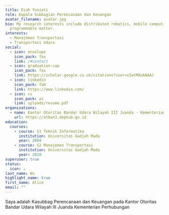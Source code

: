 ```yaml
---
title: Diah Yuniati
role: Kepala Subbagian Perencanaan dan Keuangan
avatar_filename: avatar.jpg
bio: My research interests include distributed robotics, mobile computing and
  programmable matter.
interests:
  - Manajemen Transportasi
  - Transportasi Udara
social:
  - icon: envelope
    icon_pack: fas
    link: /#contact
  - icon: graduation-cap
    icon_pack: fas
    link: https://scholar.google.co.uk/citations?user=sIwtMXoAAAAJ
  - icon: linkedin
    icon_pack: fab
    link: https://www.linkedin.com/
  - icon: cv
    icon_pack: ai
    link: uploads/resume.pdf
organizations:
  - name: Kantor Otoritas Bandar Udara Wilayah III Juanda - Kementerian Perhubungan
    url: https://otban3.dephub.go.id
education:
  courses:
    - course: S1 Teknik Informatika
      institution: Universitas Gadjah Mada
      year: 2004
    - course: S2 Manajemen Transportasi
      institution: Universitas Gadjah Mada
      year: 2010
superuser: true
status:
  icon: ☕️
last_name: Wu
highlight_name: true
first_name: Alice
email: ""
---
```

Saya adalah Kasubbag Perencanaan dan Keuangan pada Kantor Otoritas Bandar Udara Wilayah III Juanda Kementerian Perhubungan